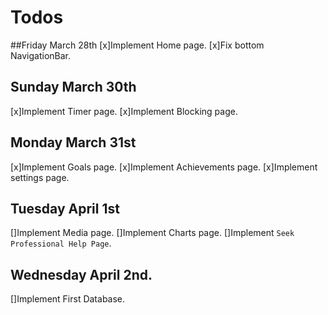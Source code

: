 # Todos

##Friday March 28th
[x]Implement Home page.
[x]Fix bottom NavigationBar.

## Sunday March 30th
[x]Implement Timer page.
[x]Implement Blocking page.

## Monday March 31st
[x]Implement Goals page.
[x]Implement Achievements page.
[x]Implement settings page.

## Tuesday April 1st
[]Implement Media page.
[]Implement Charts page.
[]Implement `Seek Professional Help Page`.

## Wednesday April 2nd.
[]Implement First Database.
